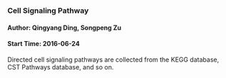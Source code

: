 ### Cell Signaling Pathway
#### Author: Qingyang Ding, Songpeng Zu
#### Start Time: 2016-06-24

Directed cell signaling pathways are collected from the KEGG database, CST Pathways database, and so on.
